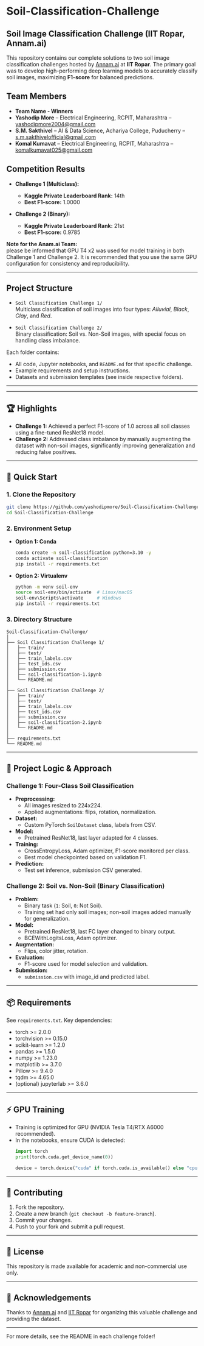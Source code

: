 # Soil-Classification-Challenge

##  Soil Image Classification Challenge (IIT Ropar, Annam.ai)

This repository contains our complete solutions to two soil image classification challenges hosted by [Annam.ai](https://annam.ai) at **IIT Ropar**. The primary goal was to develop high-performing deep learning models to accurately classify soil images, maximizing **F1-score** for balanced predictions.

##  Team Members
- **Team Name - Winners**
- **Yashodip More** – Electrical Engineering, RCPIT, Maharashtra – yashodipmore2004@gmail.com  
- **S.M. Sakthivel** – AI & Data Science, Achariya College, Puducherry – s.m.sakthivelofficial@gmail.com  
- **Komal Kumavat** – Electrical Engineering, RCPIT, Maharashtra – komalkumavat025@gmail.com

##  Competition Results

- **Challenge 1 (Multiclass):**  
  - **Kaggle Private Leaderboard Rank:** 14th  
  - **Best F1-score:** 1.0000

- **Challenge 2 (Binary):**  
  - **Kaggle Private Leaderboard Rank:** 21st
  - **Best F1-score:** 0.9785


**Note for the Anam.ai Team:**  
please be informed that GPU T4 x2 was used for model training in both Challenge 1 and Challenge 2. It is recommended that you use the same GPU configuration for consistency and reproducibility.

---

##  Project Structure

- `Soil Classification Challenge 1/`  
  Multiclass classification of soil images into four types: *Alluvial*, *Black*, *Clay*, and *Red*.

- `Soil Classification Challenge 2/`  
  Binary classification: Soil vs. Non-Soil images, with special focus on handling class imbalance.

Each folder contains:
- All code, Jupyter notebooks, and `README.md` for that specific challenge.
- Example requirements and setup instructions.
- Datasets and submission templates (see inside respective folders).

---


---

## 🏆 Highlights

- **Challenge 1:** Achieved a perfect F1-score of 1.0 across all soil classes using a fine-tuned ResNet18 model.
- **Challenge 2:** Addressed class imbalance by manually augmenting the dataset with non-soil images, significantly improving generalization and reducing false positives.

---

## 🚀 Quick Start

### 1. Clone the Repository

```bash
git clone https://github.com/yashodipmore/Soil-Classification-Challenge.git
cd Soil-Classification-Challenge
```

### 2. Environment Setup

- **Option 1: Conda**

  ```bash
  conda create -n soil-classification python=3.10 -y
  conda activate soil-classification
  pip install -r requirements.txt
  ```

- **Option 2: Virtualenv**

  ```bash
  python -m venv soil-env
  source soil-env/bin/activate  # Linux/macOS
  soil-env\Scripts\activate     # Windows
  pip install -r requirements.txt
  ```

### 3. Directory Structure

```
Soil-Classification-Challenge/
│
├── Soil Classification Challenge 1/
│   ├── train/
│   ├── test/
│   ├── train_labels.csv
│   ├── test_ids.csv
│   ├── submission.csv
│   ├── soil-classification-1.ipynb
│   └── README.md
│
├── Soil Classification Challenge 2/
│   ├── train/
│   ├── test/
│   ├── train_labels.csv
│   ├── test_ids.csv
│   ├── submission.csv
│   ├── soil-classification-2.ipynb
│   └── README.md
│
├── requirements.txt
└── README.md
```

---

## 🧠 Project Logic & Approach

### Challenge 1: Four-Class Soil Classification

- **Preprocessing:**  
  - All images resized to 224x224.  
  - Applied augmentations: flips, rotation, normalization.
- **Dataset:**  
  - Custom PyTorch `SoilDataset` class, labels from CSV.
- **Model:**  
  - Pretrained ResNet18, last layer adapted for 4 classes.
- **Training:**  
  - CrossEntropyLoss, Adam optimizer, F1-score monitored per class.
  - Best model checkpointed based on validation F1.
- **Prediction:**  
  - Test set inference, submission CSV generated.

### Challenge 2: Soil vs. Non-Soil (Binary Classification)

- **Problem:**  
  - Binary task (`1`: Soil, `0`: Not Soil).  
  - Training set had only soil images; non-soil images added manually for generalization.
- **Model:**  
  - Pretrained ResNet18, last FC layer changed to binary output.
  - BCEWithLogitsLoss, Adam optimizer.
- **Augmentation:**  
  - Flips, color jitter, rotation.
- **Evaluation:**  
  - F1-score used for model selection and validation.
- **Submission:**  
  - `submission.csv` with image_id and predicted label.

---

## 📦 Requirements

See `requirements.txt`. Key dependencies:
- torch >= 2.0.0
- torchvision >= 0.15.0
- scikit-learn >= 1.2.0
- pandas >= 1.5.0
- numpy >= 1.23.0
- matplotlib >= 3.7.0
- Pillow >= 9.4.0
- tqdm >= 4.65.0
- (optional) jupyterlab >= 3.6.0

---

## ⚡ GPU Training

- Training is optimized for GPU (NVIDIA Tesla T4/RTX A6000 recommended).
- In the notebooks, ensure CUDA is detected:
  ```python
  import torch
  print(torch.cuda.get_device_name(0))
  ```
  ```python
  device = torch.device("cuda" if torch.cuda.is_available() else "cpu")
  ```

---

## 🤝 Contributing

1. Fork the repository.
2. Create a new branch (`git checkout -b feature-branch`).
3. Commit your changes.
4. Push to your fork and submit a pull request.

---

## 📝 License

This repository is made available for academic and non-commercial use only.

---

## 🙏 Acknowledgements

Thanks to [Annam.ai](https://annam.ai/) and [IIT Ropar](https://www.iitrpr.ac.in/) for organizing this valuable challenge and providing the dataset.

---

For more details, see the README in each challenge folder!
